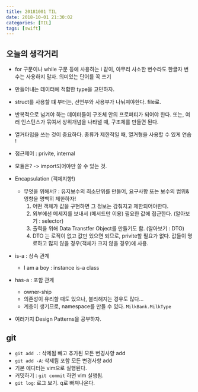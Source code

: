 ```yaml
---
title: 20181001 TIL
date: 2018-10-01 21:30:02
categories: [TIL]
tags: [swift]
---
```


## 오늘의 생각거리
- for 구문이나 while 구문 등에 사용하는 i 같이, 아무리 사소한 변수라도 한글자 변수는 사용하지 말자. 의미있는 단어를 꼭 쓰기

- 만들어내는 데이터에 적합한 type을 고민하자.

- struct를 사용할 떄 부터는, 선언부와 사용부가 나눠져야한다. file로.

- 반복적으로 넘겨야 하는 데이터들이 구조체 안의 프로퍼티가 되어야 한다. 또는, 여러 인스턴스가 묶여서 상위개념을 나타낼 때, 구조체를 만들면 된다.

- 열거타입을 쓰는 것이 중요하다. 종류가 제한적일 때, 열거형을 사용할 수 있게 연습 !

- 접근제어 : privite, internal

- 모듈은? -> import되어야만 쓸 수 있는 것.

- Encapsulation (객체지향!)
  - 무엇을 위해서? : 유지보수의 최소단위를 만들어, 요구사항 또는 보수의 범위&영향을 명백히 제한하자!
    1. 어떤 객체가 값을 구현하면 그 정보는 감춰지고 제한되어야한다.
    2. 외부에선 메세지를 보내서 (메서드만 이용) 필요한 값에 접근한다. (알아보기 : selector)
    3. 출력을 위해 Data Transtfer Object를 만들기도 함. (알아보기 : DTO)
    4. DTO 는 로직이 없고 값만 있으면 되므로, privite할 필요가 없다. 값들이 명료하고 많지 않을 경우(객체가 크지 않을 경우)에 사용.

- is-a : 상속 관계
  - I am a boy : instance is-a class

- has-a : 포함 관계
  - owner-ship
  - 의존성이 유리할 때도 있으나, 불리해지는 경우도 많다…
  - 계층이 생기므로, namespace를 만들 수 있다. `MilkBank.MilkType`
- 여러가지 Design Patterns을 공부하자.

## git
- `git add .`: 삭제됨 빼고 추가된 모든 변경사항 add
- `git add -A`: 삭제됨 포함 모든 변경사항 add
- 기본 에디터는 vim으로 실행된다.
- 커밋하기 : `git commit` 하면 vim 실행됨.
- `git log`: 로그 보기. q로 빠져나온다.
